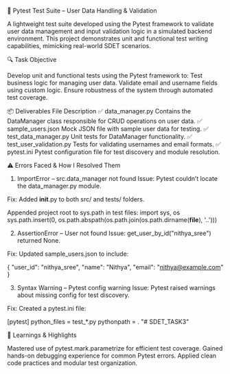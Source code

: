 🧪 Pytest Test Suite – User Data Handling & Validation

A lightweight test suite developed using the Pytest framework to validate user data management and input validation logic in a simulated backend environment. This project demonstrates unit and functional test writing capabilities, mimicking real-world SDET scenarios.

🔍 Task Objective

Develop unit and functional tests using the Pytest framework to:
   Test business logic for managing user data.
   Validate email and username fields using custom logic.
   Ensure robustness of the system through automated test coverage.

📦 Deliverables
File	Description
✅ data_manager.py	Contains the DataManager class responsible for CRUD operations on user data.
✅ sample_users.json	Mock JSON file with sample user data for testing.
✅ test_data_manager.py	Unit tests for DataManager functionality.
✅ test_user_validation.py	Tests for validating usernames and email formats.
✅ pytest.ini	Pytest configuration file for test discovery and module resolution.


⚠️ Errors Faced & How I Resolved Them 
  1. ImportError – src.data_manager not found
  Issue: Pytest couldn’t locate the data_manager.py module.

  Fix:
  Added __init__.py to both src/ and tests/ folders.

  Appended project root to sys.path in test files:
  import sys, os  
  sys.path.insert(0, os.path.abspath(os.path.join(os.path.dirname(__file__), '..')))


  2. AssertionError – User not found
  Issue: get_user_by_id("nithya_sree") returned None.

  Fix:
  Updated sample_users.json to include:


  {
    "user_id": "nithya_sree",
    "name": "Nithya",
    "email": "nithya@example.com"
  }

  3. Syntax Warning – Pytest config warning
  Issue: Pytest raised warnings about missing config for test discovery.

  Fix:
  Created a pytest.ini file:

  [pytest]
  python_files = test_*.py
  pythonpath = .
  "# SDET_TASK3" 

🧠 Learnings & Highlights

Mastered use of pytest.mark.parametrize for efficient test coverage.
Gained hands-on debugging experience for common Pytest errors.
Applied clean code practices and modular test organization.
